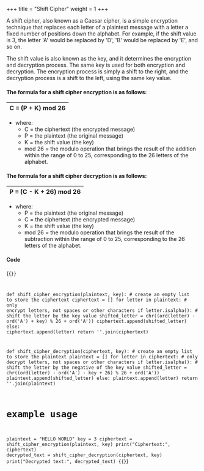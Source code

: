 +++
title = "Shift Cipher"
weight = 1
+++

A shift cipher, also known as a Caesar cipher, is a simple encryption technique that replaces each letter of a plaintext message with a letter a fixed number of positions down the alphabet. For example, if the shift value is 3, the letter 'A' would be replaced by 'D', 'B' would be replaced by 'E', and so on.

The shift value is also known as the key, and it determines the encryption and decryption process. The same key is used for both encryption and decryption. The encryption process is simply a shift to the right, and the decryption process is a shift to the left, using the same key value.


#### The formula for a shift cipher encryption is as follows:
| C ≡ (P + K) mod 26 |
|--------------------|

* where:
    - C = the ciphertext (the encrypted message)
    - P = the plaintext (the original message)
    - K = the shift value (the key)
    - mod 26 = the modulo operation that brings the result of the addition within the range of 0 to 25, corresponding to the 26 letters of the alphabet.

#### The formula for a shift cipher decryption is as follows:

| P ≡ (C - K + 26) mod 26 |
|-------------------------|

* where:
    - P = the plaintext (the original message)
    - C = the ciphertext (the encrypted message)
    - K = the shift value (the key)
    - mod 26 = the modulo operation that brings the result of the subtraction within the range of 0 to 25, corresponding to the 26 letters of the alphabet.

#### Code

{{<code la>}}

def shift_cipher_encryption(plaintext, key):
    # create an empty list to store the ciphertext
    ciphertext = []
    for letter in plaintext:
        # only encrypt letters, not spaces or other characters
        if letter.isalpha():
            # shift the letter by the key value
            shifted_letter = chr((ord(letter) - ord('A') + key) % 26 + ord('A'))
            ciphertext.append(shifted_letter)
        else:
            ciphertext.append(letter)
    return ''.join(ciphertext)

def shift_cipher_decryption(ciphertext, key):
    # create an empty list to store the plaintext
    plaintext = []
    for letter in ciphertext:
        # only decrypt letters, not spaces or other characters
        if letter.isalpha():
            # shift the letter by the negative of the key value
            shifted_letter = chr((ord(letter) - ord('A') - key + 26) % 26 + ord('A'))
            plaintext.append(shifted_letter)
        else:
            plaintext.append(letter)
    return ''.join(plaintext)

# example usage
plaintext = "HELLO WORLD"
key = 3
ciphertext = shift_cipher_encryption(plaintext, key)
print("Ciphertext:", ciphertext)
decrypted_text = shift_cipher_decryption(ciphertext, key)
print("Decrypted text:", decrypted_text)
{{</code>}}
